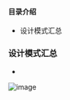 #### 目录介绍
- 设计模式汇总



### 设计模式汇总
- 

![image](https://upload-images.jianshu.io/upload_images/4432347-9632e4b70d36a42c.png?imageMogr2/auto-orient/strip%7CimageView2/2/w/1240)

























